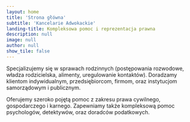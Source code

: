 ```yaml
---
layout: home
title: 'Strona główna'
subtitle: 'Kancelarie Adwokackie'
landing-title: Kompleksowa pomoc i reprezentacja prawna
description: null
image: null
author: null
show_tile: false
---
```


Specjalizujemy się w sprawach rodzinnych (postępowania rozwodowe, władza rodzicielska, alimenty, uregulowanie kontaktów). Doradzamy klientom indywidualnym, przedsiębiorcom, firmom, oraz instytucjom samorządowym i publicznym. 

Oferujemy szeroko pojętą pomoc z zakresu prawa cywilnego, gospodarczego i karnego. Zapewniamy także kompleksową pomoc psychologów, detektywów, oraz doradców podatkowych.

